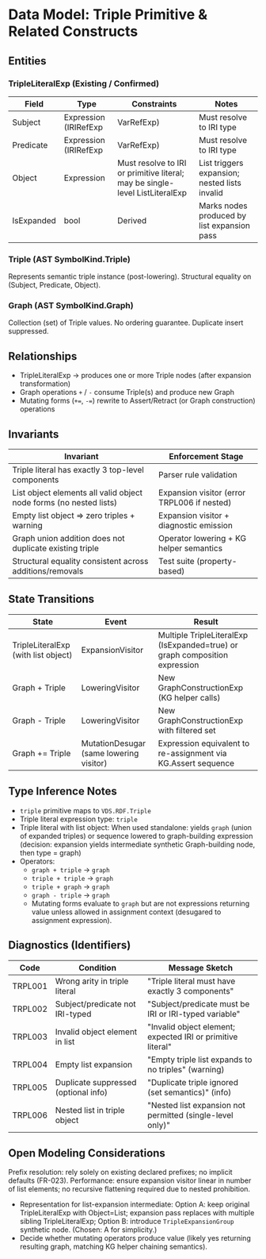 # Data Model: Triple Primitive & Related Constructs

## Entities

### TripleLiteralExp (Existing / Confirmed)
| Field | Type | Constraints | Notes |
|-------|------|-------------|-------|
| Subject | Expression (IRIRefExp | VarRefExp) | Must resolve to IRI type | Variables require static IRI type |
| Predicate | Expression (IRIRefExp | VarRefExp) | Must resolve to IRI type | Same rules as Subject |
| Object | Expression | Must resolve to IRI or primitive literal; may be single-level ListLiteralExp | List triggers expansion; nested lists invalid |
| IsExpanded | bool | Derived | Marks nodes produced by list expansion pass |

### Triple (AST SymbolKind.Triple)
Represents semantic triple instance (post-lowering). Structural equality on (Subject, Predicate, Object).

### Graph (AST SymbolKind.Graph)
Collection (set) of Triple values. No ordering guarantee. Duplicate insert suppressed.

## Relationships
- TripleLiteralExp → produces one or more Triple nodes (after expansion transformation)
- Graph operations `+` / `-` consume Triple(s) and produce new Graph
- Mutating forms (`+=`, `-=`) rewrite to Assert/Retract (or Graph construction) operations

## Invariants
| Invariant | Enforcement Stage |
|-----------|-------------------|
| Triple literal has exactly 3 top-level components | Parser rule validation |
| List object elements all valid object node forms (no nested lists) | Expansion visitor (error TRPL006 if nested) |
| Empty list object => zero triples + warning | Expansion visitor + diagnostic emission |
| Graph union addition does not duplicate existing triple | Operator lowering + KG helper semantics |
| Structural equality consistent across additions/removals | Test suite (property-based) |

## State Transitions
| State | Event | Result |
|-------|-------|--------|
| TripleLiteralExp (with list object) | ExpansionVisitor | Multiple TripleLiteralExp (IsExpanded=true) or graph composition expression |
| Graph + Triple | LoweringVisitor | New GraphConstructionExp (KG helper calls) |
| Graph - Triple | LoweringVisitor | New GraphConstructionExp with filtered set |
| Graph += Triple | MutationDesugar (same lowering visitor) | Expression equivalent to re-assignment via KG.Assert sequence |

## Type Inference Notes
- `triple` primitive maps to `VDS.RDF.Triple`
- Triple literal expression type: `triple`
- Triple literal with list object: When used standalone: yields `graph` (union of expanded triples) or sequence lowered to graph-building expression (decision: expansion yields intermediate synthetic Graph-building node, then type = graph)
- Operators:
  - `graph + triple` → `graph`
  - `triple + triple` → `graph`
  - `triple + graph` → `graph`
  - `graph - triple` → `graph`
  - Mutating forms evaluate to `graph` but are not expressions returning value unless allowed in assignment context (desugared to assignment expression).

## Diagnostics (Identifiers)
| Code | Condition | Message Sketch |
|------|-----------|----------------|
| TRPL001 | Wrong arity in triple literal | "Triple literal must have exactly 3 components" |
| TRPL002 | Subject/predicate not IRI-typed | "Subject/predicate must be IRI or IRI-typed variable" |
| TRPL003 | Invalid object element in list | "Invalid object element; expected IRI or primitive literal" |
| TRPL004 | Empty list expansion | "Empty triple list expands to no triples" (warning) |
| TRPL005 | Duplicate suppressed (optional info) | "Duplicate triple ignored (set semantics)" (info) |
| TRPL006 | Nested list in triple object | "Nested list expansion not permitted (single-level only)" |

## Open Modeling Considerations
Prefix resolution: rely solely on existing declared prefixes; no implicit defaults (FR-023).
Performance: ensure expansion visitor linear in number of list elements; no recursive flattening required due to nested prohibition.
- Representation for list-expansion intermediate: Option A: keep original TripleLiteralExp with Object=List; expansion pass replaces with multiple sibling TripleLiteralExp; Option B: introduce `TripleExpansionGroup` synthetic node. (Chosen: A for simplicity.)
- Decide whether mutating operators produce value (likely yes returning resulting graph, matching KG helper chaining semantics).
